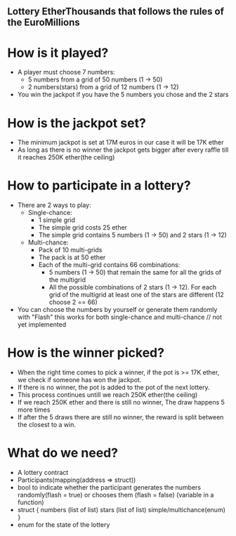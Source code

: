 ## Lottery EtherThousands that follows the rules of the EuroMillions

# How is it played?

- A player must choose 7 numbers:
  - 5 numbers from a grid of 50 numbers (1 -> 50)
  - 2 numbers(stars) from a grid of 12 numbers (1 -> 12)
- You win the jackpot if you have the 5 numbers you chose and the 2 stars

# How is the jackpot set?

- The minimum jackpot is set at 17M euros in our case it will be 17K ether
- As long as there is no winner the jackpot gets bigger after every raffle till it reaches 250K ether(the ceiling)

# How to participate in a lottery?

- There are 2 ways to play:
  - Single-chance:
    - 1 simple grid
    - The simple grid costs 25 ether
    - The simple grid contains 5 numbers (1 -> 50) and 2 stars (1 -> 12)
  - Multi-chance:
    - Pack of 10 multi-grids
    - The pack is at 50 ether
    - Each of the multi-grid contains 66 combinations:
      - 5 numbers (1 -> 50) that remain the same for all the grids of the multigrid
      - All the possible combinations of 2 stars (1 -> 12). For each grid of the multigrid at least one of the stars are different (12 choose 2 == 66)
- You can choose the numbers by yourself or generate them randomly with "Flash" this works for both single-chance and multi-chance // not yet implemented

# How is the winner picked?

- When the right time comes to pick a winner, if the pot is >= 17K ether, we check if someone has won the jackpot.
- If there is no winner, the pot is added to the pot of the next lottery.
- This process continues untill we reach 250K ether(the ceiling)
- If we reach 250K ether and there is still no winner, The draw happens 5 more times
- If after the 5 draws there are still no winner, the reward is split between the closest to a win.

# What do we need?

- A lottery contract
- Participants(mapping(address => struct))
- bool to indicate whether the participant generates the numbers randomly(flash = true) or chooses them (flash = false) (variable in a function)
- struct {
  numbers (list of list)
  stars (list of list)
  simple/multichance(enum)
  }
- enum for the state of the lottery
